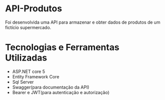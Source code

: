 # API-Produtos
Foi desenvolvida uma API para armazenar e obter dados de produtos de um fictício supermercado.  

# Tecnologias e Ferramentas Utilizadas
- ASP.NET core 5
- Entity Framework Core
- Sql Server
- Swagger(para documentação da API)
- Bearer e JWT(para autenticação e autorização)


